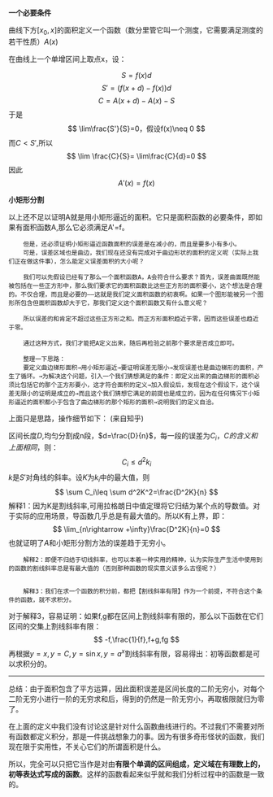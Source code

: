 **一个必要条件**

曲线下方$[x_0,x]$的面积定义一个函数（数分里管它叫一个测度，它需要满足测度的若干性质）$A(x)$



在曲线上一个单增区间上取点x，设：

$$
S=f(x)d
$$
$$
S'=(f(x+d)-f(x))d 
$$
$$
C=A(x+d)-A(x)-S
$$
于是
$$
\lim\frac{S'}{S}=0，假设f(x)\neq 0
$$
而$C<S'$,所以
$$
\lim \frac{C}{S}=
\lim\frac{C}{d}=0
$$
因此
$$
A'(x)=f(x)
$$

**小矩形分割**



以上还不足以证明A就是用小矩形逼近的面积。它只是面积函数的必要条件，即如果有面积函数A,那么它必须满足A'=f。


        但是，还必须证明小矩形逼近函数面积的误差是在减小的，而且是要多小有多小。
        可是，误差区域也是曲边，我们现在还没有完成对于曲边形状的面积的定义呢（实际上我们正在做这件事），怎么能定义误差面积的大小呢？

        我们可以先假设已经有了那么一个面积函数A，A会符合什么要求？首先，误差曲面既然能被包括在一些正方形中，那么我们要求它的面积函数比这些正方形的面积要小，这个想法是合理的。不仅合理，而且是必要的——这就是我们定义面积函数的初衷啊。如果一个图形能被另一个图形所包含但面积函数却大于它，那我们定义这个面积函数又有什么意义呢？

        所以误差的和肯定不超过这些正方形之和。而正方形面积趋近于零，因而这些误差也趋近于零。

        通过这种方式，我们才能把A定义出来，随后再检验之前那个要求是否成立即可。

        整理一下思路：
        要定义曲边梯形面积→用小矩形逼近→要证明误差无限小→发现误差也是曲边梯形的面积，产生了循环。→为解决这个问题，引入一个我们猜想满足的条件：即定义出来的曲边梯形的面积必须比包括它的那个正方形要小，这才符合面积的定义→加入假设后，发现在这个假设下，这个误差无限小的证明是成立的→而且这个我们猜想它满足的前提也是成立的，因为在任何情况下小矩形逼近的面积都小于包含了曲边梯形的那个矩形的面积→说明我们的定义自洽。

上面只是思路，操作细节如下：
(来自知乎)

区间长度$D$,均匀分割成n段，$d=\frac{D}{n}$，每一段的误差为$C_i，C的含义和上面相同$，则：
$$
C_i\leq d^2k_i
$$
$k$是$S'$对角线的斜率。设$K$为$k_i$中的最大值，则
$$
\sum C_i\leq \sum d^2K^2=\frac{D^2K}{n}
$$
        解释1：因为K是割线斜率,可用拉格朗日中值定理将它归结为某个点的导数值。对于实际的应用场景，导函数几乎总是有最大值的。所以K有上界，即：
$$
\lim_{n\rightarrow +\infty}\frac{D^2K}{n}=0
$$
也就证明了$A$和小矩形分割方法的误差趋于无穷小。


        解释2：即便不归结于切线斜率，也可以本着一种实用的精神，认为实际生产生活中使用到的函数的割线斜率总是有最大值的（否则那种函数的现实意义该多么古怪呢？）


        解释3：我们在求一个函数的积分前，都把【割线斜率有限】作为一个前提，不符合这个条件的函数，就不求积分。

对于解释3，容易证明：如果f,g都在区间上割线斜率有限的，那么以下函数在它们区间的交集上割线斜率有限：
$$
-f,\frac{1}{f},f+g,fg
$$
再根据$y=x,y=C,y=\sin x,y=a^x$割线斜率有限，容易得出：初等函数都是可以求积分的。

---

总结：由于面积包含了平方运算，因此面积误差是区间长度的二阶无穷小，对每个二阶无穷小进行一阶的无穷求和后，得到的仍然是一阶无穷小，再取极限就归为零了。

在上面的定义中我们没有讨论这是针对什么函数曲线进行的。不过我们不需要对所有函数都定义积分，那是一件挑战想象力的事。因为有很多奇形怪状的函数，我们现在限于实用性，不关心它们的所谓面积是什么。

所以，完全可以只把它当作是对由**有限个单调的区间组成，定义域在有理数上的，初等表达式写成的函数**。这样的函数看起来似乎就和我们分析过程中的函数是一致的。

